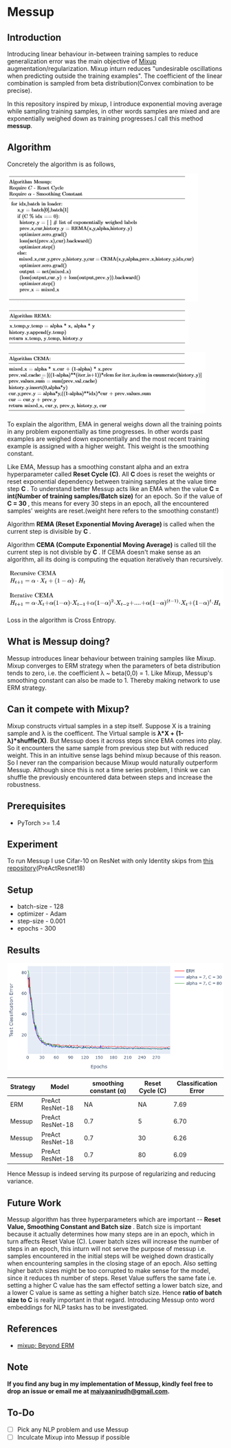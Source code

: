 # Messup

## Introduction
Introducing linear behaviour in-between training samples to reduce generalization error was the main objective of <a href = 'https://arxiv.org/pdf/1710.09412.pdf'>Mixup <a/> augmentation/regularization. Mixup inturn reduces "undesirable oscillations when predicting outside the training examples". The coefficient of the linear combination is sampled from beta distribution(Convex combination to be precise). 

In this repository inspired by mixup, I introduce exponential moving average while sampling training samples, in other words samples are mixed and are exponentially weighed down as training progresses.I call this method <b>messup</b>.

## Algorithm
Concretely the algorithm is as follows,

![alt-text-1](images/MessupAlgorithm.PNG "i1")

![alt-text-2](images/RemaAlgorithm.png "i2")

![alt-text-3](images/CemaAlgorithm.png "i3")

To explain the algorithm, EMA in general weighs down all the training points in any problem exponentially as time progresses. In other words past examples are weighed down exponentially and the most recent training example is assigned with a higher weight. This weight is the smoothing constant.

Like EMA, Messup has a smoothing constant alpha and an extra hyperparameter called <b>Reset Cycle (C)</b>. All <b> C </b> does is reset the weights or reset exponential dependency between training samples at the value time step <b> C </b>. To understand better Messup acts like an EMA when the value <b> C = int(Number of training samples/Batch size)</b> for an epoch. So if the value of <b> C = 30 </b>, this means for every 30 steps in an epoch, all the encountered samples' weights are reset.(weight here refers to the smoothing constant!) 

Algorithm <b> REMA (Reset Exponential Moving Average) </b> is called when the current step is divisible by <b> C </b>.

Algorithm <b> CEMA (Compute Exponential Moving Average) </b> is called till the current step is not divisble by <b> C </b>. If CEMA doesn't make sense as an algorithm, all its doing is computing the equation iteratively than recursively.

![alt-text-4](images/RecIter.PNG "i4")

Loss in the algorithm is Cross Entropy.
## What is Messup doing?

Messup introduces linear behaviour between training samples like Mixup. Mixup converges to ERM strategy when the parameters of beta distribution tends to zero, i.e. the coefficient λ ~ beta(0,0) = 1. Like Mixup, Messup's smoothing constant can also be made to 1. Thereby making network to use ERM strategy.

## Can it compete with Mixup?

Mixup constructs virtual samples in a step itself. Suppose X is a training sample and λ is the coefficent. The Virtual sample is <b>λ\*X + (1-λ)\*shuffle(X)</b>. But Messup does it across steps since EMA comes into play. So it encounters the same sample from previous step but with reduced weight. This in an intuitive sense lags behind mixup because of this reason. So I never ran the comparision because Mixup would naturally outperform Messup. Although since this is not a time series problem, I think we can shuffle the previously encountered data between steps and increase the robustness.

## Prerequisites

- PyTorch >= 1.4

## Experiment

To run Messup I use Cifar-10 on ResNet with only Identity skips from <a href = "https://github.com/kuangliu/pytorch-cifar">this repository</a>(PreActResnet18)<br>

## Setup

- batch-size - 128
- optimizer - Adam
- step-size - 0.001
- epochs - 300

## Results

![alt-text-5](images/test_acc.png "i5")


| Strategy| Model   | smoothing constant (α) | Reset Cycle (C) | Classification Error  |
|-------- | ------- | ---------- | ---------  | ---------  |
|ERM| PreAct ResNet-18 | NA | NA |  7.69 |
|Messup| PreAct ResNet-18 | 0.7 | 5 |  6.70 |
|Messup| PreAct ResNet-18| 0.7| 30 | 6.26 |
|Messup| PreAct ResNet-18| 0.7| 80 | 6.09 |

Hence Messup is indeed serving its purpose of regularizing and reducing variance.


## Future Work
Messup algorithm has three hyperparameters which are important -- <b> Reset Value, Smoothing Constant and Batch size </b>. Batch size is important because it actually determines how many steps are in an epoch, which in turn affects Reset Value (C). Lower batch sizes will increase the number of steps in an epoch, this inturn will not serve the purpose of messup i.e. samples encountered in the initial steps will be weighed down drastically when encountering samples in the closing stage of an epoch. Also setting higher batch sizes might be too corrupted to make sense for the model, since it reduces th number of steps. Reset Value suffers the same fate i.e. setting a higher C value has the sam effectof setting a lower batch size, and a lower C value is same as setting a higher batch size. Hence <b>ratio of batch size to C</b> is really important in that regard. Introducing Messup onto word embeddings for NLP tasks has to be investigated.

## References

- <a href = "https://arxiv.org/pdf/1710.09412.pdf">mixup: Beyond ERM</a>

## Note
<b>If you find any bug in my implementation of Messup, kindly feel free to drop an issue or email me at maiyaanirudh@gmail.com.</b>
## To-Do
- [ ] Pick any NLP problem and use Messup
- [ ] Inculcate Mixup into Messup if possible
